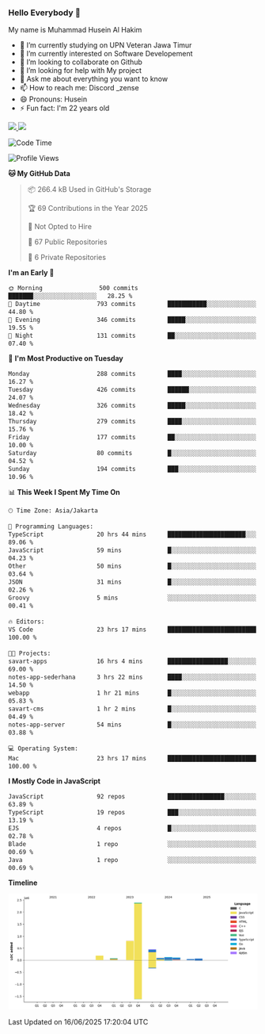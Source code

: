 ### Hello Everybody 👋

My name is Muhammad Husein Al Hakim

- 🔭 I’m currently studying on UPN Veteran Jawa Timur
- 🌱 I’m currently interested on Software Developement
- 👯 I’m looking to collaborate on Github
- 🤔 I’m looking for help with My project
- 💬 Ask me about everything you want to know
- 📫 How to reach me: Discord _zense
- 😄 Pronouns: Husein
- ⚡ Fun fact: I'm 22 years old

<p align="left">
<a href="https://github.com/huseinhq">
  <img height="180em" src="https://github-readme-stats-eight-theta.vercel.app/api?username=huseinhq&show_icons=true&theme=algolia&include_all_commits=true&count_private=true"/>
  <img height="180em" src="https://github-readme-stats-eight-theta.vercel.app/api/top-langs/?username=huseinhq&layout=compact&langs_count=8&theme=algolia"/>
</a>
</p>

<!--START_SECTION:waka-->
![Code Time](http://img.shields.io/badge/Code%20Time-2%2C261%20hrs-blue)

![Profile Views](http://img.shields.io/badge/Profile%20Views-0-blue)

**🐱 My GitHub Data** 

> 📦 266.4 kB Used in GitHub's Storage 
 > 
> 🏆 69 Contributions in the Year 2025
 > 
> 🚫 Not Opted to Hire
 > 
> 📜 67 Public Repositories 
 > 
> 🔑 6 Private Repositories 
 > 
**I'm an Early 🐤** 

```text
🌞 Morning                500 commits         ███████░░░░░░░░░░░░░░░░░░   28.25 % 
🌆 Daytime                793 commits         ███████████░░░░░░░░░░░░░░   44.80 % 
🌃 Evening                346 commits         █████░░░░░░░░░░░░░░░░░░░░   19.55 % 
🌙 Night                  131 commits         ██░░░░░░░░░░░░░░░░░░░░░░░   07.40 % 
```
📅 **I'm Most Productive on Tuesday** 

```text
Monday                   288 commits         ████░░░░░░░░░░░░░░░░░░░░░   16.27 % 
Tuesday                  426 commits         ██████░░░░░░░░░░░░░░░░░░░   24.07 % 
Wednesday                326 commits         █████░░░░░░░░░░░░░░░░░░░░   18.42 % 
Thursday                 279 commits         ████░░░░░░░░░░░░░░░░░░░░░   15.76 % 
Friday                   177 commits         ██░░░░░░░░░░░░░░░░░░░░░░░   10.00 % 
Saturday                 80 commits          █░░░░░░░░░░░░░░░░░░░░░░░░   04.52 % 
Sunday                   194 commits         ███░░░░░░░░░░░░░░░░░░░░░░   10.96 % 
```


📊 **This Week I Spent My Time On** 

```text
🕑︎ Time Zone: Asia/Jakarta

💬 Programming Languages: 
TypeScript               20 hrs 44 mins      ██████████████████████░░░   89.06 % 
JavaScript               59 mins             █░░░░░░░░░░░░░░░░░░░░░░░░   04.23 % 
Other                    50 mins             █░░░░░░░░░░░░░░░░░░░░░░░░   03.64 % 
JSON                     31 mins             █░░░░░░░░░░░░░░░░░░░░░░░░   02.26 % 
Groovy                   5 mins              ░░░░░░░░░░░░░░░░░░░░░░░░░   00.41 % 

🔥 Editors: 
VS Code                  23 hrs 17 mins      █████████████████████████   100.00 % 

🐱‍💻 Projects: 
savart-apps              16 hrs 4 mins       █████████████████░░░░░░░░   69.00 % 
notes-app-sederhana      3 hrs 22 mins       ████░░░░░░░░░░░░░░░░░░░░░   14.50 % 
webapp                   1 hr 21 mins        █░░░░░░░░░░░░░░░░░░░░░░░░   05.83 % 
savart-cms               1 hr 2 mins         █░░░░░░░░░░░░░░░░░░░░░░░░   04.49 % 
notes-app-server         54 mins             █░░░░░░░░░░░░░░░░░░░░░░░░   03.88 % 

💻 Operating System: 
Mac                      23 hrs 17 mins      █████████████████████████   100.00 % 
```

**I Mostly Code in JavaScript** 

```text
JavaScript               92 repos            ████████████████░░░░░░░░░   63.89 % 
TypeScript               19 repos            ███░░░░░░░░░░░░░░░░░░░░░░   13.19 % 
EJS                      4 repos             █░░░░░░░░░░░░░░░░░░░░░░░░   02.78 % 
Blade                    1 repo              ░░░░░░░░░░░░░░░░░░░░░░░░░   00.69 % 
Java                     1 repo              ░░░░░░░░░░░░░░░░░░░░░░░░░   00.69 % 
```



**Timeline**

![Lines of Code chart](https://raw.githubusercontent.com/HuseinHQ/HuseinHQ/main/assets/bar_graph.png)


 Last Updated on 16/06/2025 17:20:04 UTC
<!--END_SECTION:waka-->
